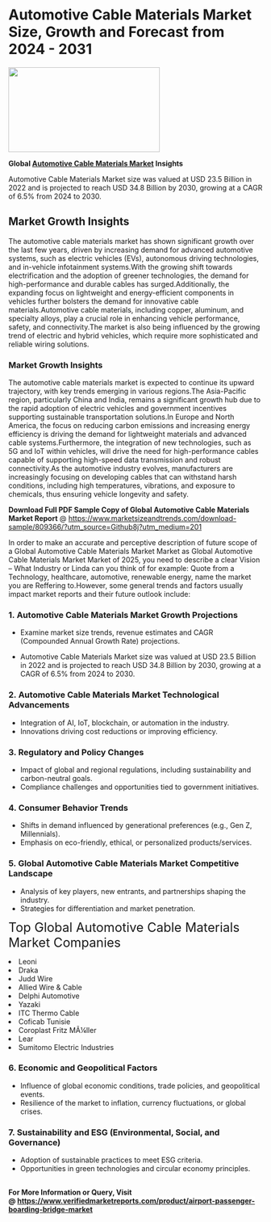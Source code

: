 <H1>Automotive Cable Materials Market Size, Growth and Forecast from 2024 - 2031</H1><img class="aligncenter size-medium wp-image-584254" src="https://thirdeyenews.in/wp-content/uploads/2024/09/Global-Market-Research-300x168.jpeg" alt="" width="300" height="168" /><p><strong>Global&nbsp;<a href="https://www.marketsizeandtrends.com/download-sample/809366/?utm_source=Github8j?utm_medium=201">Automotive Cable Materials Market</a> Insights</strong></p><p>Automotive Cable Materials Market size was valued at USD 23.5 Billion in 2022 and is projected to reach USD 34.8 Billion by 2030, growing at a CAGR of 6.5% from 2024 to 2030.</p><p><h2>Market Growth Insights</h2> The automotive cable materials market has shown significant growth over the last few years, driven by increasing demand for advanced automotive systems, such as electric vehicles (EVs), autonomous driving technologies, and in-vehicle infotainment systems.With the growing shift towards electrification and the adoption of greener technologies, the demand for high-performance and durable cables has surged.Additionally, the expanding focus on lightweight and energy-efficient components in vehicles further bolsters the demand for innovative cable materials.Automotive cable materials, including copper, aluminum, and specialty alloys, play a crucial role in enhancing vehicle performance, safety, and connectivity.The market is also being influenced by the growing trend of electric and hybrid vehicles, which require more sophisticated and reliable wiring solutions. <h3>Market Growth Insights</h3> The automotive cable materials market is expected to continue its upward trajectory, with key trends emerging in various regions.The Asia-Pacific region, particularly China and India, remains a significant growth hub due to the rapid adoption of electric vehicles and government incentives supporting sustainable transportation solutions.In Europe and North America, the focus on reducing carbon emissions and increasing energy efficiency is driving the demand for lightweight materials and advanced cable systems.Furthermore, the integration of new technologies, such as 5G and IoT within vehicles, will drive the need for high-performance cables capable of supporting high-speed data transmission and robust connectivity.As the automotive industry evolves, manufacturers are increasingly focusing on developing cables that can withstand harsh conditions, including high temperatures, vibrations, and exposure to chemicals, thus ensuring vehicle longevity and safety.</p><p><span class=""><strong>Download Full PDF Sample Copy of Global Automotive Cable Materials Market Report</strong> @ <a href="https://www.marketsizeandtrends.com/download-sample/809366/?utm_source=Github8j?utm_medium=201" target="_blank">https://www.marketsizeandtrends.com/download-sample/809366/?utm_source=Github8j?utm_medium=201</a></span></p><p>In order to make an accurate and perceptive description of future scope of a Global&nbsp;Automotive Cable Materials Market Market as Global&nbsp;Automotive Cable Materials Market Market of 2025, you need to describe a clear Vision &ndash; What Industry or Linda can you think of for example: Quote from a Technology, healthcare, automotive, renewable energy, name the market you are Reffering to.However, some general trends and factors usually impact market reports and their future outlook include:</p><h3>1.&nbsp;<strong>Automotive Cable Materials Market Growth Projections</strong></h3><ul><li>Examine market size trends, revenue estimates and CAGR (Compounded Annual Growth Rate) projections.</li><li><p>Automotive Cable Materials Market size was valued at USD 23.5 Billion in 2022 and is projected to reach USD 34.8 Billion by 2030, growing at a CAGR of 6.5% from 2024 to 2030.</p></li></ul><h3>2.&nbsp;<strong>Automotive Cable Materials Market Technological Advancements</strong></h3><ul><li>Integration of AI, IoT, blockchain, or automation in the industry.</li><li>Innovations driving cost reductions or improving efficiency.</li></ul><h3>3.&nbsp;<strong>Regulatory and Policy Changes</strong></h3><ul><li>Impact of global and regional regulations, including sustainability and carbon-neutral goals.</li><li>Compliance challenges and opportunities tied to government initiatives.</li></ul><h3>4.&nbsp;<strong>Consumer Behavior Trends</strong></h3><ul><li>Shifts in demand influenced by generational preferences (e.g., Gen Z, Millennials).</li><li>Emphasis on eco-friendly, ethical, or personalized products/services.</li></ul><h3>5.&nbsp;<strong>Global Automotive Cable Materials Market Competitive Landscape</strong></h3><ul><li>Analysis of key players, new entrants, and partnerships shaping the industry.</li><li>Strategies for differentiation and market penetration.</li></ul><p data-pm-slice="1 1 []"><span style="color: inherit; font-family: inherit; font-size: 25px;">Top Global Automotive Cable Materials Market Companies</span></p><div class="" data-test-id=""><p><li>Leoni</li><li> Draka</li><li> Judd Wire</li><li> Allied Wire & Cable</li><li> Delphi Automotive</li><li> Yazaki</li><li> ITC Thermo Cable</li><li> Coficab Tunisie</li><li> Coroplast Fritz MÃ¼ller</li><li> Lear</li><li> Sumitomo Electric Industries</li></p></div><h3>6.&nbsp;<strong>Economic and Geopolitical Factors</strong></h3><ul><li>Influence of global economic conditions, trade policies, and geopolitical events.</li><li>Resilience of the market to inflation, currency fluctuations, or global crises.</li></ul><h3>7.&nbsp;<strong>Sustainability and ESG (Environmental, Social, and Governance)</strong></h3><ul><li>Adoption of sustainable practices to meet ESG criteria.</li><li>Opportunities in green technologies and circular economy principles.</li></ul><h2><strong style="font-size: 14px;">For More Information or Query, Visit @&nbsp;</strong><a style="background-color: #ffffff; font-size: 14px;" href="https://www.marketsizeandtrends.com/report/automotive-cable-materials-market/" target="_blank">https://www.verifiedmarketreports.com/product/airport-passenger-boarding-bridge-market</a></h2>